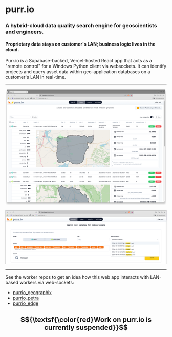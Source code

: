 # purr.io

### A hybrid-cloud data quality search engine for geoscientists and engineers.

#### Proprietary data stays on customer's LAN; business logic lives in the cloud.

Purr.io is a Supabase-backed, Vercel-hosted React app that acts as a "remote control" for a Windows Python client via websockets. It can identify projects and query asset data within geo-application databases on a customer's LAN in real-time.

---

![purrio_repos](./docs/purrio_repos.png)

![purrio_search](./docs/purrio_search.png)

---

See the worker repos to get an idea how this web app interacts with LAN-based workers via web-sockets:

- [purrio_geographix](https://github.com/rbhughes/old_purrio_geographix)
- [purrio_petra](https://github.com/rbhughes/old_purrio_petra)
- [purrio_edge](https://github.com/rbhughes/old_purrio_edge)

## $${\textsf{\color{red}Work on purr.io is currently suspended}}$$
